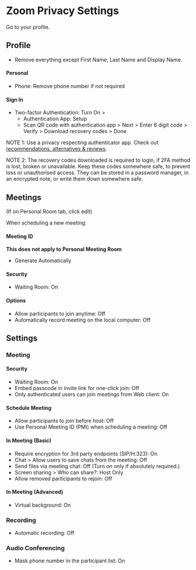 # Zoom Privacy Settings

Go to your profile.



## Profile
- Remove everything except First Name, Last Name and Display Name.

#### Personal
- Phone: Remove phone number if not required

#### Sign In
- Two-factor Authentication: Turn On >
  - Authentication App: Setup
  - Scan QR code with authentication app > Next > Enter 6 digit code > Verify > Download recovery codes > Done

NOTE 1: Use a privacy respecting authenticator app. Check out [recommendations, alternatives & reviews](https://github.com/StellarSand/privacy-settings#recommendations-alternatives--reviews).

NOTE 2: The recovery codes downloaded is required to login, if 2FA method is lost, broken or unavailable. Keep these codes somewhere safe, to prevent loss or unauthorised access. They can be stored in a password manager, in an encrypted note, or write them down somewhere safe.



## Meetings
(If on Personal Room tab, click edit)

When scheduling a new meeting:

#### Meeting ID
**This does not apply to Personal Meeting Room**
- Generate Automatically

#### Security
- Waiting Room: On

#### Options
- Allow participants to join anytime: Off
- Automatically record meeting on the local computer: Off



## Settings

### Meeting

#### Security
- Waiting Room: On
- Embed passcode in invite link for one-click join: Off
- Only authenticated users can join meetings from Web client: On

#### Schedule Meeting
- Allow participants to join before host: Off
- Use Personal Meeting ID (PMI) when scheduling a meeting: Off

#### In Meeting (Basic)
- Require encryption for 3rd party endpoints (SIP/H.323): On
- Chat > Allow users to save chats from the meeting: Off
- Send files via meeting chat: Off (Turn on only if absolutely required.)
- Screen sharing > Who can share?: Host Only
- Allow removed participants to rejoin: Off

#### In Meeting (Advanced)
- Virtual background: On


### Recording
- Automatic recording: Off


### Audio Conferencing
- Mask phone number in the participant list: On
